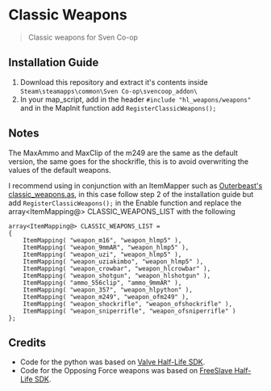 # Classic Weapons
> Classic weapons for Sven Co-op

## Installation Guide

1. Download this repository and extract it's contents inside `Steam\steamapps\common\Sven Co-op\svencoop_addon\`
2. In your map_script, add in the header `#include "hl_weapons/weapons"` and in the MapInit function add `RegisterClassicWeapons();`

## Notes

The MaxAmmo and MaxClip of the m249 are the same as the default version, the same goes for the shockrifle, this is to avoid overwriting the values of the default weapons.

I recommend using in conjunction with an ItemMapper such as [Outerbeast's classic_weapons.as](https://github.com/Outerbeast/Entities-and-Gamemodes/blob/master/classic_weapons.as), in this case follow step 2 of the installation guide but add `RegisterClassicWeapons();` in the Enable function and replace the array<ItemMapping@> CLASSIC_WEAPONS_LIST
with the following
```
array<ItemMapping@> CLASSIC_WEAPONS_LIST = 
{
    ItemMapping( "weapon_m16", "weapon_hlmp5" ),
    ItemMapping( "weapon_9mmAR", "weapon_hlmp5" ),
    ItemMapping( "weapon_uzi", "weapon_hlmp5" ),
    ItemMapping( "weapon_uziakimbo", "weapon_hlmp5" ),
    ItemMapping( "weapon_crowbar", "weapon_hlcrowbar" ),
    ItemMapping( "weapon_shotgun", "weapon_hlshotgun" ),
    ItemMapping( "ammo_556clip", "ammo_9mmAR" ),
    ItemMapping( "weapon_357", "weapon_hlpython" ),
    ItemMapping( "weapon_m249", "weapon_ofm249" ),
    ItemMapping( "weapon_shockrifle", "weapon_ofshockrifle" ),
    ItemMapping( "weapon_sniperrifle", "weapon_ofsniperrifle" )
};
```

## Credits

* Code for the python  was based on [Valve Half-Life SDK](https://github.com/ValveSoftware/halflife).
* Code for the Opposing Force weapons was based on [FreeSlave Half-Life SDK](https://github.com/FreeSlave/hlsdk-xash3d).
